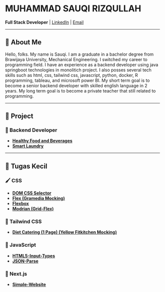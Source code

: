 # MUHAMMAD SAUQI RIZQULLAH

**Full Stack Developer** | [LinkedIn](https://www.linkedin.com/in/muhammadsauqirizqullah/) | [Email](sauqi.risqullah@gmail.com)

---

## 📄 About Me

Hello, folks. My name is Sauqi. I am a graduate in a bachelor degree from Brawijaya University, Mechanical Engineering. I switched my career to programming field. I have an experience as a backend developer using java springboot technologies in monolitich project. I also posses several tech skills such as html, css, tailwind css, javascript, python, docker, R programming, tableau, and microsoft power BI. My short term goal is to become a senior backend developer with skilled english language in 2 years. My long term goal is to become a private teacher that still related to programming.

---

## 📌 Project

### 🔹 Backend Developer
- **[Healthy Food and Beverages](https://github.com/SauqiRizqullah/healthy_food_and_beverages)**  
- **[Smart Laundry](https://github.com/SauqiRizqullah/smart-laundry)**

---

## 🔧 Tugas Kecil

### 🖌️ CSS
- **[DOM CSS Selector](https://github.com/SauqiRizqullah/dom-css-selector)**
- **[Flex (Gramedia Mocking)](https://github.com/SauqiRizqullah/gramedia-basic)**
- **[Flexbox](https://github.com/SauqiRizqullah/flexbox)**
- **[Modrian (Grid-Flex)](https://github.com/SauqiRizqullah/modrian-grid-flex)**

### 🎨 Tailwind CSS
- **[Diet Catering (1 Page) (Yellow Fitkitchen Mocking)](https://github.com/SauqiRizqullah/tailwind-diet-catering)**


### 📜 JavaScript
- **[HTML5-Input-Types](https://github.com/SauqiRizqullah/html5-input-types)**
- **[JSON-Parse](https://github.com/SauqiRizqullah/json-parse)**

### 🚀 Next.js
- **[Simple-Website](https://github.com/SauqiRizqullah/nextjs-simple-profile)**

